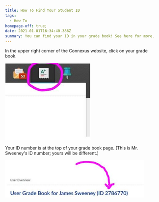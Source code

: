 ```yaml
---
title: How To Find Your Student ID
tags:
  - How To
homepage-off: true;
date: 2021-01-01T16:34:40.386Z
summary: You can find your ID in your grade book! See here for more.
---
```

In the upper right corner of the Connexus website, click on your grade book.

![Go to your gradebook](/static/img/circle-grade-book.jpg)

Your ID number is at the top of your grade book page. (This is Mr. Sweeney's ID number; yours will be different.)

![Your ID is next to your name](/static/img/point-to-id.jpg)
